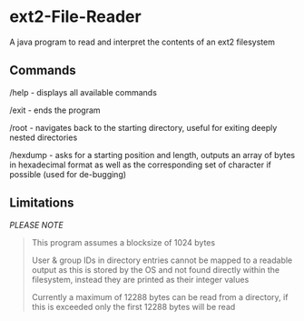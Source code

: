 # ext2-File-Reader
A java program to read and interpret the contents of an ext2 filesystem

## Commands
/help - displays all available commands

/exit - ends the program

/root - navigates back to the starting directory, useful for exiting deeply nested directories

/hexdump - asks for a starting position and length, outputs an array of bytes in hexadecimal format as well as the corresponding set of character if possible (used for de-bugging)

## Limitations

*PLEASE NOTE* 

>This program assumes a blocksize of 1024 bytes
>
>User & group IDs in directory entries cannot be mapped to a readable output as this is stored by the OS and not found directly within the filesystem, instead they are printed as their integer values
>
>Currently a maximum of 12288 bytes can be read from a directory, if this is exceeded only the first 12288 bytes will be read
